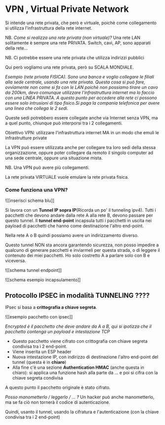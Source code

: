 # VPN , Virtual Private Network

Si intende una rete privata, che però e virtuale, poichè come collegamento si utilizza l'infrastruttura della rete internet.

NB. *Come si realizza una rete privata (non virtuale)?*
Una rete LAN solitamente è sempre una rete PRIVATA. Switch, cavi, AP, sono apparati della rete... 

NB. Ci potrebbe essere una rete privata che utilizza indirizzi pubblici

Qui però vogliamo una rete privata, però su SCALA MONDIALE.

*Esempio (rete privata FISICA). Sono una banca e voglio collegare le filiali alla sede centrale, usando una rete privata. Questa cosa si può fare, ovviamente non come si fa con le LAN poichè non possiamo tirare un cavo da 200km, devo comunque utilizzare l'infrastruttura internet ma lo faccio con una LINEA PRIVATA. A questo punto per accedere alla rete ci possono essere solo intrusioni di tipo fisico.Si paga la compania telefonica per avere una linea che collega le 2 sedi.*

Queste sedi potrebbero essere collegate anche via Internet senza VPN, ma a quel punto, chiunque può interporsi tra i 2 collegamenti.

Obiettivo VPN: utilizzare l'infrastruttura internet MA in un modo che emuli le infrastrutture private

La VPN può essere utilizzata anche per collegare tra loro sedi della stessa organizzazione, oppure poter collegare da remoto il singolo computer ad una sede centrale, oppure una situazione mista.

NB. Una VPN può avere più collegamenti.

La rete privata VIRTUALE vuole emulare la rete privata fisica.

### Come funziona una VPN?

![[inserisci schema blu]]

Si lavora con un **Tunnel IP sopra IP**(Ricorda un po' il tunneling ipv4).
Tutti i pacchetti che devono andare dalla rete A alla rete B, devono passare per questo tunnel. Il **tunnel end-point** incapsula tutti i pacchetti in uscita nei payload di pacchetti che hanno come destinazione l'altro end-point.

Nella rete A o B quindi possiamo avere un indirizzamento diverso.

Questo tunnel NON sta ancora garantendo sicurezza, non posso impedire a qualcuno di generare pacchetti e inviarmeli per questa strada, o di leggere il contenuto dei miei pacchetti. Ho solo costretto A a parlare solo con B e viceversa.

![[schema tunnel endpoint]]

![[schema esempio incapsulamento]]


## Protocollo IPSEC in modalità TUNNELING ????
IPsec si basa a **crittografia a chiave segreta**.  

![[esempio pacchetto con ipsec]]

*Encrypted è il pacchetto che deve andare da A a B, qui si ipotizza che il pacchetto contenga un payload e intestazione TCP*

- Questo pacchetto viene cifrato con crittografia con chiave segreta condivisa tra i 2 end-point.
- Viene inserita un ESP header
- Nuova intestazione IP, con indirizzo di destinazione l'altro end-point del tunnel (questa è in **chiaro**)
- Alla fine c'è una sezione **Authentication HMAC** (anche questa in chiaro): si applica una funzione hash alla parte da ... e poi si cifra con la chiave segreta condivisa

A questo punto il pacchetto originale è stato cifrato.

*Posso manometterlo / leggerlo / ... ?*
Un hacker può anche manometterlo, ma se fa ciò non tornerà il codice di autenticazione.

Quindi, usanto il tunnel, usando la cifratura e l'autenticazione (con la chiave condivisa tra i 2 end-point) 

